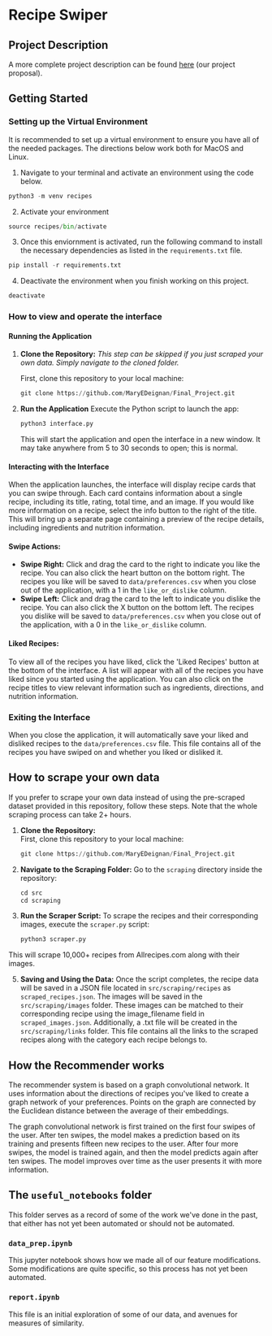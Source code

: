 # Recipe Swiper

## Project Description

A more complete project description can be found  <a href="docs/Al_and_Mary_Meal_Plan_Generator.pdf">here</a> (our project proposal).

## Getting Started
### Setting up the Virtual Environment
It is recommended to set up a virtual environment to ensure you have all of the needed packages. 
The directions below work both for MacOS and Linux. 
1. Navigate to your terminal and activate an environment using the code below. 
```python
python3 -m venv recipes
```
2. Activate your environment
```python
source recipes/bin/activate
```
3. Once this enviornment is activated, run the following command to install the necessary dependencies as listed in the `requirements.txt` file.
```python
pip install -r requirements.txt
```
4. Deactivate the environment when you finish working on this project. 
```python
deactivate
```

### How to view and operate the interface
#### **Running the Application**
1. **Clone the Repository:**  *This step can be skipped if you just scraped your own data. Simply navigate to the cloned folder.*
   
   First, clone this repository to your local machine:
   ```python
   git clone https://github.com/MaryEDeignan/Final_Project.git
   ``` 
2. **Run the Application** Execute the Python script to launch the app:
	```python 
	python3 interface.py
	```
	This will start the application and open the interface in a new window. It may take anywhere from 5 to 30 seconds to open; this is normal.

#### **Interacting with the Interface**
When the application launches, the interface will display recipe cards that you can swipe through. Each card contains information about a single recipe, including its title, rating, total time, and an image. If you would like more information on a recipe, select the info button to the right of the title. This will bring up a separate page containing a preview of the recipe details, including ingredients and nutrition information.
#### **Swipe Actions:**
- **Swipe Right:** Click and drag the card to the right to indicate you like the recipe. You can also click the heart button on the bottom right. The recipes you like will be saved to `data/preferences.csv` when you close out of the application, with a 1 in the `like_or_dislike` column. 
- **Swipe Left:** Click and drag the card to the left to indicate you dislike the recipe. You can also click the X button on the bottom left. The recipes you dislike will be saved to `data/preferences.csv` when you close out of the application, with a 0 in the `like_or_dislike` column.

#### **Liked Recipes:**
To view all of the recipes you have liked, click the 'Liked Recipes' button at the bottom of the interface. A list will appear with all of the recipes you have liked since you started using the application. You can also click on the recipe titles to view relevant information such as ingredients, directions, and nutrition information.

### **Exiting the Interface** 
When you close the application, it will automatically save your liked and disliked recipes to the `data/preferences.csv` file. This file contains all of the recipes you have swiped on and whether you liked or disliked it. 

## How to scrape your own data
If you prefer to scrape your own data instead of using the pre-scraped dataset provided in this repository, follow these steps. Note that the whole scraping process can take 2+ hours. 
1. **Clone the Repository:**  
   First, clone this repository to your local machine:
   ```python
   git clone https://github.com/MaryEDeignan/Final_Project.git
   ```
2. **Navigate to the Scraping Folder:** Go to the `scraping` directory inside the repository:
	```python 
	cd src
	cd scraping 
	```
3. **Run the Scraper Script:** To scrape the recipes and their corresponding images, execute the `scraper.py` script:
	```python
	python3 scraper.py
	```
  This will scrape 10,000+ recipes from Allrecipes.com along with their images.

5. **Saving and Using the Data:** Once the script completes, the recipe data will be saved in a JSON file located in `src/scraping/recipes` as `scraped_recipes.json`. The images will be saved in the `src/scraping/images` folder.  These images can be matched to their corresponding recipe using the image_filename field in `scraped_images.json`. Additionally, a .txt file will be created in the `src/scraping/links` folder. This file contains all the links to the scraped recipes along with the category each recipe belongs to.

## How the Recommender works
The recommender system is based on a graph convolutional network. It uses information about the directions of recipes you've liked to create a graph network of your preferences. Points on the graph are connected by the Euclidean distance between the average of their embeddings.

The graph convolutional network is first trained on the first four swipes of the user. After ten swipes, the model makes a prediction based on its training and presents fifteen new recipes to the user. After four more swipes, the model is trained again, and then the model predicts again after ten swipes. The model improves over time as the user presents it with more information.

## The `useful_notebooks` folder
This folder serves as a record of some of the work we've done in the past, that either has not yet been automated or should not be automated.

### `data_prep.ipynb`
This jupyter notebook shows how we made all of our feature modifications. Some modifications are quite specific, so this process has not yet been automated.

### `report.ipynb`
This file is an initial exploration of some of our data, and avenues for measures of similarity.
